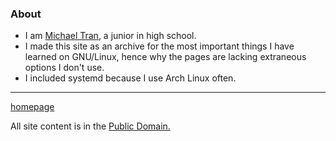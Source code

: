### About
- I am [Michael Tran](https://ttrraann.com), a junior in high school.
- I made this site as an archive for the most important things I have learned on GNU/Linux, hence why the pages are lacking extraneous options I don't use.
- I included systemd because I use Arch Linux often.

---

[homepage](./index.html)

All site content is in the [Public Domain.](http://unlicense.org/)
